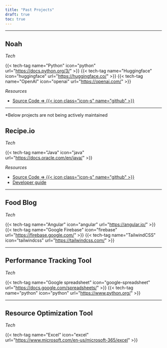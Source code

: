 ```yaml
---
title: "Past Projects"
draft: true
toc: true
---
```


---

## Noah

<!-- [_Project Link_](https://yuki-zmstr-noah-read.hf.space) -->

_Tech_

{{< tech-tag name="Python" icon="python" url="https://docs.python.org/3/" >}}
{{< tech-tag name="Huggingface" icon="huggingface" url="https://huggingface.co/" >}}
{{< tech-tag name="OpenAI" icon="openai" url="https://openai.com/" >}}

_Resources_

- [Source Code => {{< icon class="icon-s" name="github" >}}](https://github.com/yuki-zmstr/noah-read)

---

\*Below projects are not being actively maintained

## Recipe.io

_Tech_

{{< tech-tag name="Java" icon="java" url="https://docs.oracle.com/en/java/" >}}

_Resources_

- [Source Code => {{< icon class="icon-s" name="github" >}}](https://github.com/AY2324S2-CS2113-W14-2/tp/tree/master)
- [Developer guide](https://ay2324s2-cs2113-w14-2.github.io/tp/DeveloperGuide.html#architecture)

---

## Food Blog

_Tech_

{{< tech-tag name="Angular" icon="angular" url="https://angular.io/" >}}
{{< tech-tag name="Google Firebase" icon="firebase" url="https://firebase.google.com/" >}}
{{< tech-tag name="TailwindCSS" icon="tailwindcss" url="https://tailwindcss.com/" >}}

<!-- {{< icon name="angular" >}}
{{< icon name="firebase" >}}
{{< icon name="tailwindcss" >}} -->

---

## Performance Tracking Tool

_Tech_

{{< tech-tag name="Google spreadsheet" icon="google-spreadsheet" url="https://docs.google.com/spreadsheets/" >}}
{{< tech-tag name="python" icon="python" url="https://www.python.org/" >}}

<!-- {{< icon name="google-spreadsheet" >}}
{{< icon name="python" >}} -->

---

## Resource Optimization Tool

_Tech_

{{< tech-tag name="Excel" icon="excel" url="https://www.microsoft.com/en-us/microsoft-365/excel" >}}

<!-- {{< icon name="excel" >}} -->
